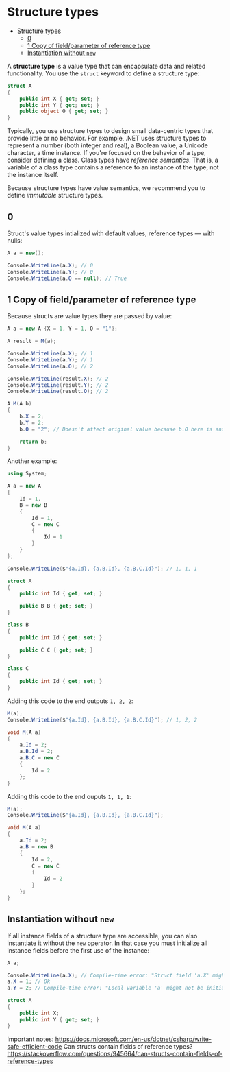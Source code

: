 # Structure types

- [Structure types](#structure-types)
  - [0](#0)
  - [1 Copy of field/parameter of reference type](#1-copy-of-fieldparameter-of-reference-type)
  - [Instantiation without `new`](#instantiation-without-new)

A **structure type** is a value type that can encapsulate data and related functionality. You use the `struct` keyword to define a structure type:

```csharp
struct A
{
    public int X { get; set; }
    public int Y { get; set; }
    public object O { get; set; }
}
```

Typically, you use structure types to design small data-centric types that provide little or no behavior. For example, .NET uses structure types to represent a number (both integer and real), a Boolean value, a Unicode character, a time instance. If you're focused on the behavior of a type, consider defining a class. Class types have *reference semantics*. That is, a variable of a class type contains a reference to an instance of the type, not the instance itself.

Because structure types have value semantics, we recommend you to define *immutable* structure types.

## 0

Struct's value types intialized with default values, reference types — with nulls:

```csharp
A a = new();

Console.WriteLine(a.X); // 0
Console.WriteLine(a.Y); // 0
Console.WriteLine(a.O == null); // True
```

## 1 Copy of field/parameter of reference type

Because structs are value types they are passed by value:

```csharp
A a = new A {X = 1, Y = 1, O = "1"};

A result = M(a);

Console.WriteLine(a.X); // 1
Console.WriteLine(a.Y); // 1
Console.WriteLine(a.O); // 2

Console.WriteLine(result.X); // 2
Console.WriteLine(result.Y); // 2
Console.WriteLine(result.O); // 2

A M(A b)
{
    b.X = 2;
    b.Y = 2;
    b.O = "2"; // Doesn't affect original value because b.O here is another variable

    return b;
}
```

Another example:

```csharp
using System;

A a = new A
{
    Id = 1,
    B = new B
    {
        Id = 1,
        C = new C
        {
            Id = 1
        }
    }
};

Console.WriteLine($"{a.Id}, {a.B.Id}, {a.B.C.Id}"); // 1, 1, 1

struct A
{
    public int Id { get; set; }

    public B B { get; set; }
}

class B
{
    public int Id { get; set; }

    public C C { get; set; }
}

class C
{
    public int Id { get; set; }
}
```

Adding this code to the end outputs `1, 2, 2`:

```csharp
M(a);
Console.WriteLine($"{a.Id}, {a.B.Id}, {a.B.C.Id}"); // 1, 2, 2

void M(A a)
{
    a.Id = 2;
    a.B.Id = 2;
    a.B.C = new C
    {
        Id = 2
    };
}
```

Adding this code to the end ouputs `1, 1, 1`:

```csharp
M(a);
Console.WriteLine($"{a.Id}, {a.B.Id}, {a.B.C.Id}");

void M(A a)
{
    a.Id = 2;
    a.B = new B
    {
        Id = 2,
        C = new C
        {
            Id = 2
        }
    };
}
```

## Instantiation without `new`

If all instance fields of a structure type are accessible, you can also instantiate it without the `new` operator. In that case you must initialize all instance fields before the first use of the instance:

```csharp
A a;

Console.WriteLine(a.X); // Compile-time error: "Struct field 'a.X' might not be initialized before accessing"
a.X = 1; // Ok
a.Y = 2; // Compile-time error: "Local variable 'a' might not be initialized before accessing"

struct A
{
    public int X;
    public int Y { get; set; }
}
```

Important notes: https://docs.microsoft.com/en-us/dotnet/csharp/write-safe-efficient-code
Can structs contain fields of reference types? https://stackoverflow.com/questions/945664/can-structs-contain-fields-of-reference-types
